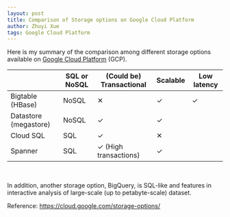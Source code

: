 ```yaml
---
layout: post
title: Comparison of Storage options on Google Cloud Platform
author: Zhuyi Xue
tags: Google Cloud Platform
---
```


Here is my summary of the comparison among different storage options available
on [Google Cloud Platform](https://cloud.google.com/) (GCP).

|                       | SQL or NoSQL | (Could be) Transactional                    | Scalable | Low latency |
|-----------------------|--------------|---------------------------------------------|----------|-------------|
| Bigtable (HBase)      | NoSQL        | ✕                                           | ✓        | ✓           |
| Datastore (megastore) | NoSQL        | ✓                                           | ✓        |             |
| Cloud SQL             | SQL          | ✓                                           | ✕        |             |
| Spanner               | SQL          | ✓ (High transactions)                       | ✓        |             |


<br>

In addition, another storage option, BigQuery, is SQL-like and features in
interactive analysis of large-scale (up to petabyte-scale) dataset.

Reference: https://cloud.google.com/storage-options/
